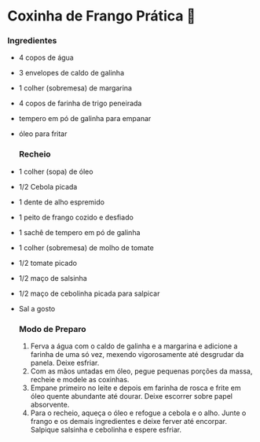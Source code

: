 # Coxinha de Frango Prática :chicken:



### **Ingredientes**

- 4 copos de água

- 3 envelopes de caldo de galinha

- 1 colher (sobremesa) de margarina

- 4 copos de farinha de trigo peneirada

- tempero em pó de galinha para empanar

- óleo para fritar

  ### **Recheio**

- 1 colher (sopa) de óleo

- 1/2 Cebola picada

- 1 dente de alho espremido

- 1 peito de frango cozido e desfiado

- 1 sachê de tempero em pó de galinha

- 1 colher (sobremesa) de molho de tomate

- 1/2 tomate picado

- 1/2 maço de salsinha

- 1/2 maço de cebolinha picada para salpicar

- Sal a gosto

  ### **Modo de Preparo**

  1. Ferva a água com o caldo de galinha e a margarina e adicione a farinha de uma só vez, mexendo vigorosamente até desgrudar da panela. Deixe esfriar.
  2. Com as mãos untadas em óleo, pegue pequenas porções da massa, recheie e modele as coxinhas.
  3. Empane primeiro no leite e depois em farinha de rosca e frite em óleo quente abundante até dourar. Deixe escorrer sobre papel absorvente.
  4. Para o recheio, aqueça o óleo e refogue a cebola e o alho. Junte o frango e os demais ingredientes e deixe ferver até encorpar. Salpique salsinha e cebolinha e espere esfriar.

 